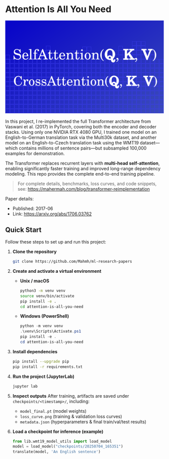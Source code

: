 # Attention Is All You Need
<img src="./thumbnail.svg" alt="Transformer architecture – Vaswani et al., 2017">

In this project, I re-implemented the full Transformer architecture from Vaswani et al. (2017) in PyTorch, covering both the encoder and decoder stacks. Using only one NVIDIA RTX 4080 GPU, I trained one model on an English-to-German translation task via the Multi30k dataset, and another model on an English-to-Czech translation task using the WMT19 dataset—which contains millions of sentence pairs—but subsampled 100,000 examples for demonstration.

The Transformer replaces recurrent layers with **multi-head self-attention**, enabling significantly faster training and improved long-range dependency modeling. This repo provides the complete end-to-end training pipeline.

> For complete details, benchmarks, loss curves, and code snippets, see: https://mahermah.com/blog/transformer-reimplementation

Paper details:
- Published: 2017-06
- Link: https://arxiv.org/abs/1706.03762

## Quick Start
Follow these steps to set up and run this project:

1. **Clone the repository**

    ```bash
    git clone https://github.com/Mahmh/ml-research-papers
    ```

2. **Create and activate a virtual environment**

    - **Unix / macOS**  
      ```bash
      python3 -m venv venv
      source venv/bin/activate
      pip install -e .
      cd attention-is-all-you-need
      ```
    - **Windows (PowerShell)**  
      ```powershell
      python -m venv venv
      .\venv\Scripts\Activate.ps1
      pip install -e .
      cd attention-is-all-you-need
      ```

3. **Install dependencies**
    ```bash
    pip install --upgrade pip
    pip install -r requirements.txt
    ```

4. **Run the project (JupyterLab)**
    ```bash
    jupyter lab
    ```

5. **Inspect outputs**
    After training, artifacts are saved under `checkpoints/<timestamp>/`, including:
    - `model_final.pt` (model weights)
    - `loss_curve.png` (training & validation loss curves)  
    - `metadata.json` (hyperparameters & final train/val/test results)

6. **Load a checkpoint for inference (example)**

    ```python
    from lib.wmt19_model_utils import load_model
    model = load_model("checkpoints/20250704_165351")
    translate(model, 'An English sentence')
    ```